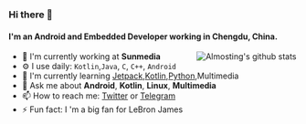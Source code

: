 ### Hi there 👋

#### I'm an Android and Embedded Developer working in Chengdu, China.

<a href="https://github.com/anuraghazra/github-readme-stats"><img align="right" src="https://github-readme-stats.vercel.app/api?username=almosting&show_icons=true&theme=tokyonight" alt="Almosting's github stats" /></a>

- 🔭 I'm currently working at **Sunmedia**
- ⚙️ I use daily: `Kotlin`,`Java`, `C`, `C++`, `Android`
- 🌱 I'm currently learning [Jetpack](https://developer.android.com/jetpack),[Kotlin](https://www.kotlincn.net/),[Python](https://dabeaz-course.github.io/practical-python/),Multimedia
- 💬 Ask me about **Android**, **Kotlin**, **Linux**, **Multimedia**
- 📫 How to reach me: [Twitter](https://twitter.com/almostingKing?s=09) or [Telegram](https://t.me/almsoting23)
- ⚡ Fun fact: I 'm a big fan for LeBron James
